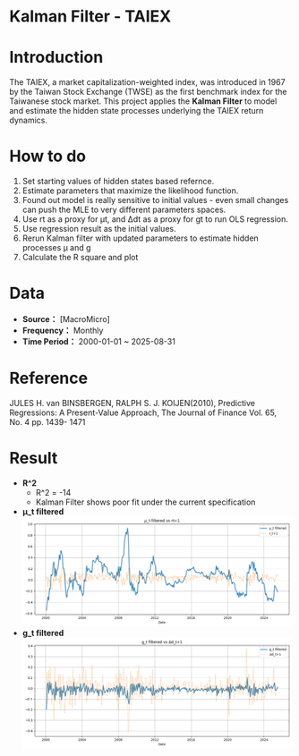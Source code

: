 # Kalman Filter - TAIEX

# Introduction
The TAIEX, a market capitalization-weighted index, was introduced in 1967 by the Taiwan Stock Exchange (TWSE) as the first benchmark index for the Taiwanese stock market.
This project applies the **Kalman Filter** to model and estimate the hidden state processes underlying the TAIEX return dynamics.

# How to do
1. Set starting values of hidden states based refernce.
2. Estimate parameters that maximize the likelihood function.
3. Found out model is really sensitive to initial values - even small changes can push the MLE to very different parameters spaces.
4. Use rt as a proxy for μt, and Δdt as a proxy for gt to run OLS regression.
5. Use regression result as the initial values.
6. Rerun Kalman filter with updated parameters to estimate hidden processes μ and g
7. Calculate the R square and plot

# Data
- **Source：** [MacroMicro]  
- **Frequency：** Monthly  
- **Time Period：** 2000-01-01 ~ 2025-08-31

# Reference
JULES H. van BINSBERGEN, RALPH S. J. KOIJEN(2010), Predictive Regressions: A Present-Value Approach, The Journal of Finance Vol. 65, No. 4 pp. 1439- 1471

# Result
- **R^2**  
  - R^2 = -14
  - Kalman Filter shows poor fit under the current specification
- **μ_t filtered**  
![μ_t result](plots/mu_t%20filtered.png)
- **g_t filtered**
![g_t result](plots/g_t%20filtered.png)
